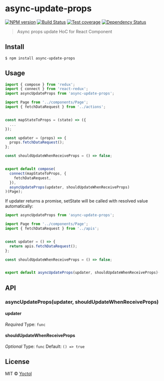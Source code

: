 # async-update-props

[![NPM version][npm-image]][npm-url]
[![Build Status][travis-image]][travis-url]
[![Test coverage][coveralls-image]][coveralls-url]
[![Dependency Status][david_img]][david_site]

> Async props update HoC for React Component


## Install

```
$ npm install async-update-props
```


## Usage

```js
import { compose } from 'redux';
import { connect } from 'react-redux';
import asyncUpdateProps from 'async-update-props';

import Page from '../components/Page';
import { fetchDataRequest } from '../actions';


const mapStateToProps = (state) => ({
  ...
});

const updater = (props) => {
  props.fetchDataRequest();
};

const shouldUpdateWhenReceiveProps = () => false;


export default compose(
  connect(mapStateToProps, {
    fetchDataRequest,
  }),
  asyncUpdateProps(updater, shouldUpdateWhenReceiveProps)
)(Page);
```

If updater returns a promise, setState will be called with resolved value automatically:

```js
import asyncUpdateProps from 'async-update-props';

import Page from '../components/Page';
import { fetchDataRequest } from '../apis';


const updater = () => {
  return apis.fetchDataRequest();
};

const shouldUpdateWhenReceiveProps = () => false;


export default asyncUpdateProps(updater, shouldUpdateWhenReceiveProps)(Page);
```

## API

### asyncUpdateProps(updater, shouldUpdateWhenReceiveProps)

#### updater

*Required*
Type: `func`


#### shouldUpdateWhenReceiveProps

*Optional*
Type: `func`
Default: `() => true`


## License

MIT © [Yoctol](https://github.com/Yoctol/async-update-props)

[npm-image]: https://badge.fury.io/js/async-update-props.svg
[npm-url]: https://npmjs.org/package/async-update-props
[travis-image]: https://travis-ci.org/Yoctol/async-update-props.svg
[travis-url]: https://travis-ci.org/Yoctol/async-update-props
[coveralls-image]: https://coveralls.io/repos/Yoctol/async-update-props/badge.svg?branch=master&service=github
[coveralls-url]: https://coveralls.io/r/Yoctol/async-update-props?branch=master
[david_img]: https://david-dm.org/Yoctol/async-update-props.svg
[david_site]: https://david-dm.org/Yoctol/async-update-props

